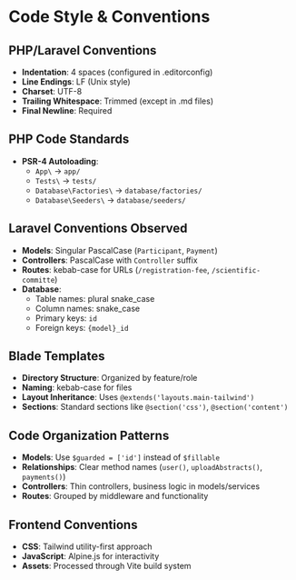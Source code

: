# Code Style & Conventions

## PHP/Laravel Conventions
- **Indentation**: 4 spaces (configured in .editorconfig)
- **Line Endings**: LF (Unix style)
- **Charset**: UTF-8
- **Trailing Whitespace**: Trimmed (except in .md files)
- **Final Newline**: Required

## PHP Code Standards
- **PSR-4 Autoloading**: 
  - `App\` → `app/`
  - `Tests\` → `tests/`
  - `Database\Factories\` → `database/factories/`
  - `Database\Seeders\` → `database/seeders/`

## Laravel Conventions Observed
- **Models**: Singular PascalCase (`Participant`, `Payment`)
- **Controllers**: PascalCase with `Controller` suffix
- **Routes**: kebab-case for URLs (`/registration-fee`, `/scientific-committe`)
- **Database**: 
  - Table names: plural snake_case
  - Column names: snake_case
  - Primary keys: `id`
  - Foreign keys: `{model}_id`

## Blade Templates
- **Directory Structure**: Organized by feature/role
- **Naming**: kebab-case for files
- **Layout Inheritance**: Uses `@extends('layouts.main-tailwind')`
- **Sections**: Standard sections like `@section('css')`, `@section('content')`

## Code Organization Patterns
- **Models**: Use `$guarded = ['id']` instead of `$fillable`
- **Relationships**: Clear method names (`user()`, `uploadAbstracts()`, `payments()`)
- **Controllers**: Thin controllers, business logic in models/services
- **Routes**: Grouped by middleware and functionality

## Frontend Conventions
- **CSS**: Tailwind utility-first approach
- **JavaScript**: Alpine.js for interactivity
- **Assets**: Processed through Vite build system